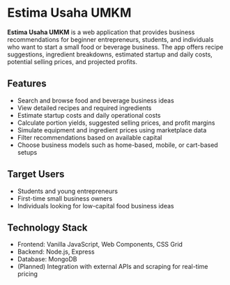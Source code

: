 # Estima Usaha UMKM

**Estima Usaha UMKM** is a web application that provides business recommendations for beginner entrepreneurs, students, and individuals who want to start a small food or beverage business. The app offers recipe suggestions, ingredient breakdowns, estimated startup and daily costs, potential selling prices, and projected profits.

## Features

- Search and browse food and beverage business ideas  
- View detailed recipes and required ingredients  
- Estimate startup costs and daily operational costs  
- Calculate portion yields, suggested selling prices, and profit margins  
- Simulate equipment and ingredient prices using marketplace data  
- Filter recommendations based on available capital  
- Choose business models such as home-based, mobile, or cart-based setups

## Target Users

- Students and young entrepreneurs  
- First-time small business owners  
- Individuals looking for low-capital food business ideas

## Technology Stack

- Frontend: Vanilla JavaScript, Web Components, CSS Grid  
- Backend: Node.js, Express  
- Database: MongoDB  
- (Planned) Integration with external APIs and scraping for real-time pricing
